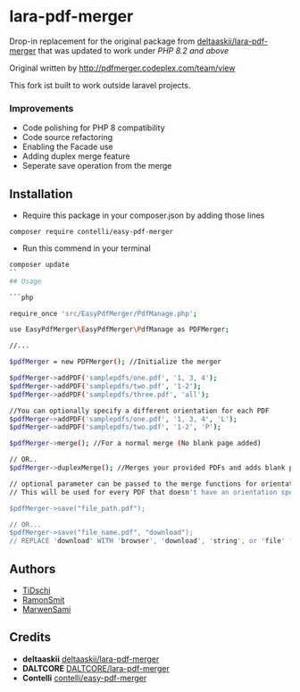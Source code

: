 # lara-pdf-merger

Drop-in replacement for the original package from [deltaaskii/lara-pdf-merger](https://github.com/deltaaskii/lara-pdf-merger) that was updated to work under *PHP 8.2 and above*

Original written by http://pdfmerger.codeplex.com/team/view

This fork ist built to work outside laravel projects.

### Improvements 

* Code polishing for PHP 8 compatibility
* Code source refactoring
* Enabling the Facade use
* Adding duplex merge feature
* Seperate save operation from the merge
  
## Installation

* Require this package in your composer.json by adding those lines

```
composer require contelli/easy-pdf-merger
```

* Run  this commend in your terminal
```bash
composer update
``
## Usage

```php

require_once 'src/EasyPdfMerger/PdfManage.php';

use EasyPdfMerger\EasyPdfMerger\PdfManage as PDFMerger;

//...

$pdfMerger = new PDFMerger(); //Initialize the merger

$pdfMerger->addPDF('samplepdfs/one.pdf', '1, 3, 4');
$pdfMerger->addPDF('samplepdfs/two.pdf', '1-2');
$pdfMerger->addPDF('samplepdfs/three.pdf', 'all');

//You can optionally specify a different orientation for each PDF
$pdfMerger->addPDF('samplepdfs/one.pdf', '1, 3, 4', 'L');
$pdfMerger->addPDF('samplepdfs/two.pdf', '1-2', 'P');

$pdfMerger->merge(); //For a normal merge (No blank page added)

// OR..
$pdfMerger->duplexMerge(); //Merges your provided PDFs and adds blank pages between documents as needed to allow duplex printing

// optional parameter can be passed to the merge functions for orientation (P for protrait, L for Landscape). 
// This will be used for every PDF that doesn't have an orientation specified

$pdfMerger->save("file_path.pdf");

// OR...
$pdfMerger->save("file_name.pdf", "download");
// REPLACE 'download' WITH 'browser', 'download', 'string', or 'file' for output options

```

## Authors
* [TiDschi](https://github.com/TiDschi)
* [RamonSmit](https://github.com/RamonSmit)
* [MarwenSami](https://github.com/MarwenSami)


## Credits
* **deltaaskii** [deltaaskii/lara-pdf-merger](https://github.com/deltaaskii/lara-pdf-merger)
* **DALTCORE** [DALTCORE/lara-pdf-merger](https://github.com/DALTCORE/lara-pdf-merger)
* **Contelli** [contelli/easy-pdf-merger](https://github.com/TiDschi/pdf-merger)
